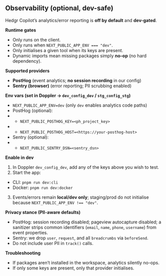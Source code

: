 ## Observability (optional, dev-safe)

Hedgr Copilot’s analytics/error reporting is **off by default** and **dev-gated**.

**Runtime gates**
- Only runs on the client.
- Only runs when `NEXT_PUBLIC_APP_ENV === "dev"`.
- Only initialises a given tool when its keys are present.
- Dynamic imports mean missing packages simply **no-op** (no hard dependency).

**Supported providers**
- **PostHog** (event analytics; **no session recording** in our config)
- **Sentry (browser)** (error reporting; PII scrubbing enabled)

**Env vars (set in Doppler → `dev_config_dev` / `stg_config_stg`)**
- `NEXT_PUBLIC_APP_ENV=dev` (only `dev` enables analytics code paths)
- PostHog (optional):
-  - `NEXT_PUBLIC_POSTHOG_KEY=<ph_project_key>`
-  - `NEXT_PUBLIC_POSTHOG_HOST=<https://your-posthog-host>`
- Sentry (optional):
-  - `NEXT_PUBLIC_SENTRY_DSN=<sentry_dsn>`

**Enable in dev**
1) In Doppler `dev_config_dev`, add any of the keys above you wish to test.  
2) Start the app:
- CLI: `pnpm run dev:cli`
- Docker: `pnpm run dev:docker`
3) Events/errors remain **local/dev only**; staging/prod do not initialise because `NEXT_PUBLIC_APP_ENV !== "dev"`.

**Privacy stance (PII-aware defaults)**
- PostHog: session recording disabled; pageview autocapture disabled; a sanitizer strips common identifiers (`email`, `name`, `phone`, `username`) from event properties.
- Sentry: we drop `user`, `request`, and all `breadcrumbs` via `beforeSend`.
- Do not include user PII in `track()` calls.

**Troubleshooting**
- If packages aren’t installed in the workspace, analytics silently no-ops.
- If only some keys are present, only that provider initialises.
